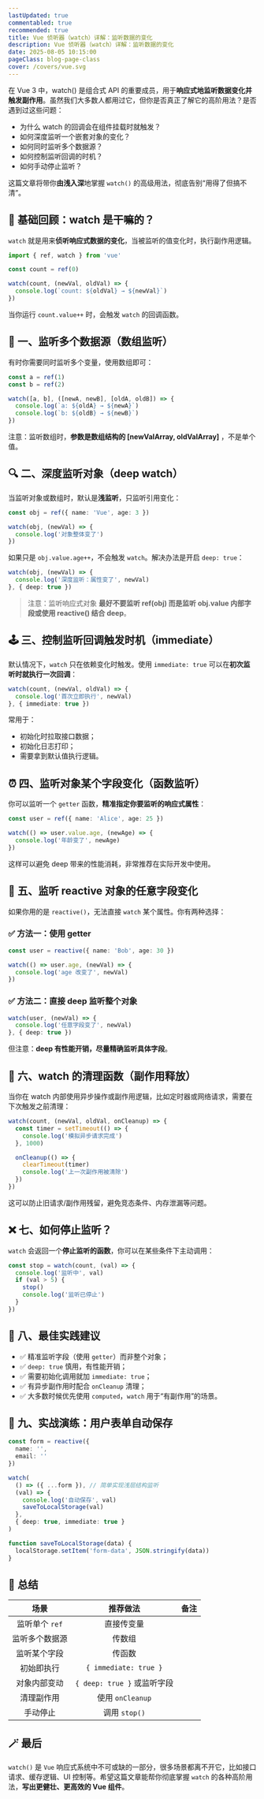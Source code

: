 ```yaml
---
lastUpdated: true
commentabled: true
recommended: true
title: Vue 侦听器（watch）详解：监听数据的变化
description: Vue 侦听器（watch）详解：监听数据的变化
date: 2025-08-05 10:15:00 
pageClass: blog-page-class
cover: /covers/vue.svg
---
```


在 Vue 3 中，watch() 是组合式 API 的重要成员，用于**响应式地监听数据变化并触发副作用**。虽然我们大多数人都用过它，但你是否真正了解它的高阶用法？是否遇到过这些问题：

- 为什么 watch 的回调会在组件挂载时就触发？
- 如何深度监听一个嵌套对象的变化？
- 如何同时监听多个数据源？
- 如何控制监听回调的时机？
- 如何手动停止监听？


这篇文章将带你**由浅入深**地掌握 `watch()` 的高级用法，彻底告别“用得了但搞不清”。

## 🧩 基础回顾：watch 是干嘛的？ ##

`watch` 就是用来**侦听响应式数据的变化**，当被监听的值变化时，执行副作用逻辑。

```ts
import { ref, watch } from 'vue'

const count = ref(0)

watch(count, (newVal, oldVal) => {
  console.log(`count: ${oldVal} → ${newVal}`)
})
```

当你运行 `count.value++` 时，会触发 `watch` 的回调函数。

## 📘 一、监听多个数据源（数组监听） ##

有时你需要同时监听多个变量，使用数组即可：

```ts
const a = ref(1)
const b = ref(2)

watch([a, b], ([newA, newB], [oldA, oldB]) => {
  console.log(`a: ${oldA} → ${newA}`)
  console.log(`b: ${oldB} → ${newB}`)
})
```

注意：监听数组时，**参数是数组结构的 [newValArray, oldValArray]** ，不是单个值。

## 🔍 二、深度监听对象（deep watch） ##

当监听对象或数组时，默认是**浅监听**，只监听引用变化：

```ts
const obj = ref({ name: 'Vue', age: 3 })

watch(obj, (newVal) => {
  console.log('对象整体变了')
})
```

如果只是 `obj.value.age++`，不会触发 `watch`。解决办法是开启 `deep: true`：

```ts
watch(obj, (newVal) => {
  console.log('深度监听：属性变了', newVal)
}, { deep: true })
```

> 注意：监听响应式对象 **最好不要监听 ref(obj) 而是监听 obj.value 内部字段或使用 reactive() 结合 deep**。

## 🕹 三、控制监听回调触发时机（immediate） ##

默认情况下，`watch` 只在依赖变化时触发。使用 `immediate: true` 可以在**初次监听时就执行一次回调**：

```ts
watch(count, (newVal, oldVal) => {
  console.log('首次立即执行', newVal)
}, { immediate: true })
```

常用于：

- 初始化时拉取接口数据；
- 初始化日志打印；
- 需要拿到默认值执行逻辑。

## ⏰ 四、监听对象某个字段变化（函数监听） ##

你可以监听一个 `getter` 函数，**精准指定你要监听的响应式属性**：

```ts
const user = ref({ name: 'Alice', age: 25 })

watch(() => user.value.age, (newAge) => {
  console.log('年龄变了', newAge)
})
```

这样可以避免 deep 带来的性能消耗，非常推荐在实际开发中使用。

## 🔄 五、监听 reactive 对象的任意字段变化 ##

如果你用的是 `reactive()`，无法直接 `watch` 某个属性。你有两种选择：

### ✅ 方法一：使用 getter ###

```ts
const user = reactive({ name: 'Bob', age: 30 })

watch(() => user.age, (newVal) => {
  console.log('age 改变了', newVal)
})
```

### ✅ 方法二：直接 deep 监听整个对象 ###

```ts
watch(user, (newVal) => {
  console.log('任意字段变了', newVal)
}, { deep: true })
```

但注意：**deep 有性能开销，尽量精确监听具体字段**。

## 🧼 六、watch 的清理函数（副作用释放） ##

当你在 watch 内部使用异步操作或副作用逻辑，比如定时器或网络请求，需要在下次触发之前清理：

```ts
watch(count, (newVal, oldVal, onCleanup) => {
  const timer = setTimeout(() => {
    console.log('模拟异步请求完成')
  }, 1000)

  onCleanup(() => {
    clearTimeout(timer)
    console.log('上一次副作用被清除')
  })
})
```

这可以防止旧请求/副作用残留，避免竞态条件、内存泄漏等问题。

## ❌ 七、如何停止监听？ ##

`watch` 会返回一个**停止监听的函数**，你可以在某些条件下主动调用：

```ts
const stop = watch(count, (val) => {
  console.log('监听中', val)
  if (val > 5) {
    stop()
    console.log('监听已停止')
  }
})
```

## 🧠 八、最佳实践建议 ##

- ✅ 精准监听字段（使用 `getter`）而非整个对象；
- ✅ `deep: true` 慎用，有性能开销；
- ✅ 需要初始化调用就加 `immediate: true`；
- ✅ 有异步副作用时配合 `onCleanup` 清理；
- ✅ 大多数时候优先使用 `computed`，`watch` 用于“有副作用”的场景。

## 🧪 九、实战演练：用户表单自动保存 ##

```ts
const form = reactive({
  name: '',
  email: ''
})

watch(
  () => ({ ...form }), // 简单实现浅层结构监听
  (val) => {
    console.log('自动保存', val)
    saveToLocalStorage(val)
  },
  { deep: true, immediate: true }
)

function saveToLocalStorage(data) {
  localStorage.setItem('form-data', JSON.stringify(data))
}
```

## 🎯 总结 ##

| 场景        |      推荐做法      |  备注 |
| :-----------: | :-----------: | :----: |
| 监听单个 `ref` | 直接传变量 |  |
| 监听多个数据源 | 传数组 |  |
| 监听某个字段 | 传函数 |  |
| 初始即执行 | `{ immediate: true }` |  |
| 对象内部变动 | `{ deep: true }` 或监听字段 |  |
| 清理副作用 | 使用 `onCleanup` |  |
| 手动停止 | 调用 `stop()` |  |

## 🪄 最后 ##

`watch()` 是 `Vue` 响应式系统中不可或缺的一部分，很多场景都离不开它，比如接口请求、缓存逻辑、UI 控制等。希望这篇文章能帮你彻底掌握 `watch` 的各种高阶用法，**写出更健壮、更高效的 Vue 组件**。
